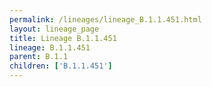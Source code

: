 ```yaml
---
permalink: /lineages/lineage_B.1.1.451.html
layout: lineage_page
title: Lineage B.1.1.451
lineage: B.1.1.451
parent: B.1.1
children: ['B.1.1.451']
---
```

